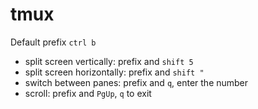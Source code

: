 # tmux

Default prefix `ctrl b`

* split screen vertically: prefix and `shift 5`
* split screen horizontally: prefix and `shift "`
* switch between panes: prefix and `q`, enter the number
* scroll: prefix and `PgUp`, `q` to exit
